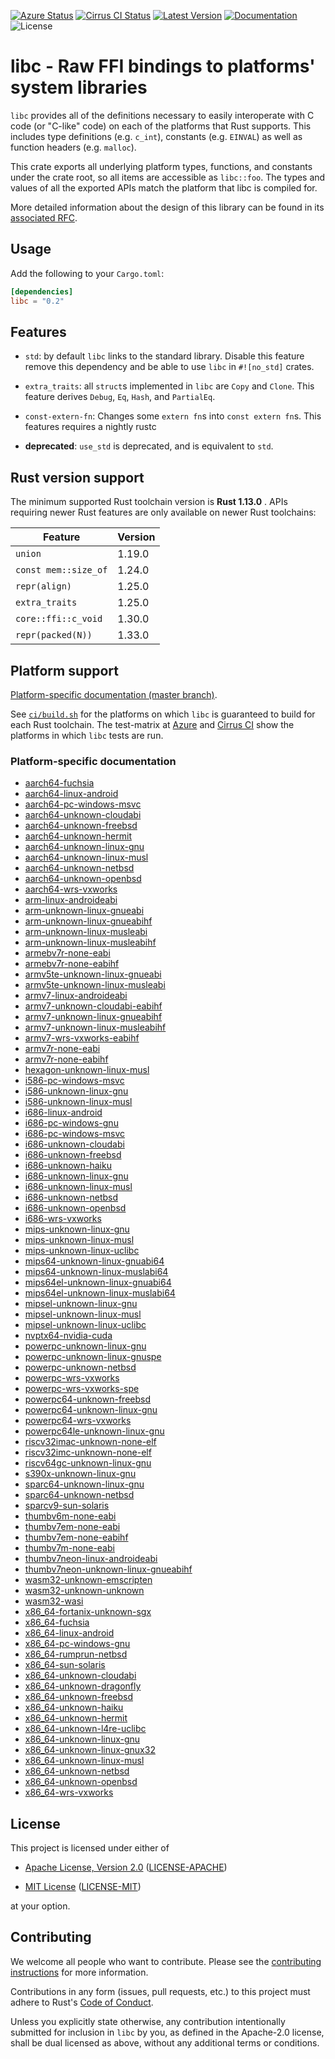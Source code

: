 [![Azure Status]][Azure] [![Cirrus CI Status]][Cirrus CI] [![Latest Version]][crates.io] [![Documentation]][docs.rs] ![License]

libc - Raw FFI bindings to platforms' system libraries
====

`libc` provides all of the definitions necessary to easily interoperate with C
code (or "C-like" code) on each of the platforms that Rust supports. This
includes type definitions (e.g. `c_int`), constants (e.g. `EINVAL`) as well as
function headers (e.g. `malloc`).

This crate exports all underlying platform types, functions, and constants under
the crate root, so all items are accessible as `libc::foo`. The types and values
of all the exported APIs match the platform that libc is compiled for.

More detailed information about the design of this library can be found in its
[associated RFC][rfc].

[rfc]: https://github.com/rust-lang/rfcs/blob/master/text/1291-promote-libc.md

## Usage

Add the following to your `Cargo.toml`:

```toml
[dependencies]
libc = "0.2"
```

## Features

* `std`: by default `libc` links to the standard library. Disable this
  feature remove this dependency and be able to use `libc` in `#![no_std]`
  crates.

* `extra_traits`: all `struct`s implemented in `libc` are `Copy` and `Clone`.
  This feature derives `Debug`, `Eq`, `Hash`, and `PartialEq`.

* `const-extern-fn`: Changes some `extern fn`s into `const extern fn`s.
   This features requires a nightly rustc

* **deprecated**: `use_std` is deprecated, and is equivalent to `std`.

## Rust version support

The minimum supported Rust toolchain version is **Rust 1.13.0** . APIs requiring
newer Rust features are only available on newer Rust toolchains:

| Feature              | Version |
|----------------------|---------|
| `union`              |  1.19.0 |
| `const mem::size_of` |  1.24.0 |
| `repr(align)`        |  1.25.0 |
| `extra_traits`       |  1.25.0 |
| `core::ffi::c_void`  |  1.30.0 |
| `repr(packed(N))`    |  1.33.0 |

## Platform support

[Platform-specific documentation (master branch)][docs.master].

See
[`ci/build.sh`](https://github.com/rust-lang/libc/blob/master/ci/build.sh)
for the platforms on which `libc` is guaranteed to build for each Rust
toolchain. The test-matrix at [Azure] and [Cirrus CI] show the
platforms in which `libc` tests are run.

### Platform-specific documentation
* [aarch64-fuchsia](aarch64-fuchsia/libc/index.html)
* [aarch64-linux-android](aarch64-linux-android/libc/index.html)
* [aarch64-pc-windows-msvc](aarch64-pc-windows-msvc/libc/index.html)
* [aarch64-unknown-cloudabi](aarch64-unknown-cloudabi/libc/index.html)
* [aarch64-unknown-freebsd](aarch64-unknown-freebsd/libc/index.html)
* [aarch64-unknown-hermit](aarch64-unknown-hermit/libc/index.html)
* [aarch64-unknown-linux-gnu](aarch64-unknown-linux-gnu/libc/index.html)
* [aarch64-unknown-linux-musl](aarch64-unknown-linux-musl/libc/index.html)
* [aarch64-unknown-netbsd](aarch64-unknown-netbsd/libc/index.html)
* [aarch64-unknown-openbsd](aarch64-unknown-openbsd/libc/index.html)
* [aarch64-wrs-vxworks](aarch64-wrs-vxworks/libc/index.html)
* [arm-linux-androideabi](arm-linux-androideabi/libc/index.html)
* [arm-unknown-linux-gnueabi](arm-unknown-linux-gnueabi/libc/index.html)
* [arm-unknown-linux-gnueabihf](arm-unknown-linux-gnueabihf/libc/index.html)
* [arm-unknown-linux-musleabi](arm-unknown-linux-musleabi/libc/index.html)
* [arm-unknown-linux-musleabihf](arm-unknown-linux-musleabihf/libc/index.html)
* [armebv7r-none-eabi](armebv7r-none-eabi/libc/index.html)
* [armebv7r-none-eabihf](armebv7r-none-eabihf/libc/index.html)
* [armv5te-unknown-linux-gnueabi](armv5te-unknown-linux-gnueabi/libc/index.html)
* [armv5te-unknown-linux-musleabi](armv5te-unknown-linux-musleabi/libc/index.html)
* [armv7-linux-androideabi](armv7-linux-androideabi/libc/index.html)
* [armv7-unknown-cloudabi-eabihf](armv7-unknown-cloudabi-eabihf/libc/index.html)
* [armv7-unknown-linux-gnueabihf](armv7-unknown-linux-gnueabihf/libc/index.html)
* [armv7-unknown-linux-musleabihf](armv7-unknown-linux-musleabihf/libc/index.html)
* [armv7-wrs-vxworks-eabihf](armv7-wrs-vxworks-eabihf/libc/index.html)
* [armv7r-none-eabi](armv7r-none-eabi/libc/index.html)
* [armv7r-none-eabihf](armv7r-none-eabihf/libc/index.html)
* [hexagon-unknown-linux-musl](hexagon-unknown-linux-musl/libc/index.html)
* [i586-pc-windows-msvc](i586-pc-windows-msvc/libc/index.html)
* [i586-unknown-linux-gnu](i586-unknown-linux-gnu/libc/index.html)
* [i586-unknown-linux-musl](i586-unknown-linux-musl/libc/index.html)
* [i686-linux-android](i686-linux-android/libc/index.html)
* [i686-pc-windows-gnu](i686-pc-windows-gnu/libc/index.html)
* [i686-pc-windows-msvc](i686-pc-windows-msvc/libc/index.html)
* [i686-unknown-cloudabi](i686-unknown-cloudabi/libc/index.html)
* [i686-unknown-freebsd](i686-unknown-freebsd/libc/index.html)
* [i686-unknown-haiku](i686-unknown-haiku/libc/index.html)
* [i686-unknown-linux-gnu](i686-unknown-linux-gnu/libc/index.html)
* [i686-unknown-linux-musl](i686-unknown-linux-musl/libc/index.html)
* [i686-unknown-netbsd](i686-unknown-netbsd/libc/index.html)
* [i686-unknown-openbsd](i686-unknown-openbsd/libc/index.html)
* [i686-wrs-vxworks](i686-wrs-vxworks/libc/index.html)
* [mips-unknown-linux-gnu](mips-unknown-linux-gnu/libc/index.html)
* [mips-unknown-linux-musl](mips-unknown-linux-musl/libc/index.html)
* [mips-unknown-linux-uclibc](mips-unknown-linux-uclibc/libc/index.html)
* [mips64-unknown-linux-gnuabi64](mips64-unknown-linux-gnuabi64/libc/index.html)
* [mips64-unknown-linux-muslabi64](mips64-unknown-linux-muslabi64/libc/index.html)
* [mips64el-unknown-linux-gnuabi64](mips64el-unknown-linux-gnuabi64/libc/index.html)
* [mips64el-unknown-linux-muslabi64](mips64el-unknown-linux-muslabi64/libc/index.html)
* [mipsel-unknown-linux-gnu](mipsel-unknown-linux-gnu/libc/index.html)
* [mipsel-unknown-linux-musl](mipsel-unknown-linux-musl/libc/index.html)
* [mipsel-unknown-linux-uclibc](mipsel-unknown-linux-uclibc/libc/index.html)
* [nvptx64-nvidia-cuda](nvptx64-nvidia-cuda/libc/index.html)
* [powerpc-unknown-linux-gnu](powerpc-unknown-linux-gnu/libc/index.html)
* [powerpc-unknown-linux-gnuspe](powerpc-unknown-linux-gnuspe/libc/index.html)
* [powerpc-unknown-netbsd](powerpc-unknown-netbsd/libc/index.html)
* [powerpc-wrs-vxworks](powerpc-wrs-vxworks/libc/index.html)
* [powerpc-wrs-vxworks-spe](powerpc-wrs-vxworks-spe/libc/index.html)
* [powerpc64-unknown-freebsd](powerpc64-unknown-freebsd/libc/index.html)
* [powerpc64-unknown-linux-gnu](powerpc64-unknown-linux-gnu/libc/index.html)
* [powerpc64-wrs-vxworks](powerpc64-wrs-vxworks/libc/index.html)
* [powerpc64le-unknown-linux-gnu](powerpc64le-unknown-linux-gnu/libc/index.html)
* [riscv32imac-unknown-none-elf](riscv32imac-unknown-none-elf/libc/index.html)
* [riscv32imc-unknown-none-elf](riscv32imc-unknown-none-elf/libc/index.html)
* [riscv64gc-unknown-linux-gnu](riscv64gc-unknown-linux-gnu/libc/index.html)
* [s390x-unknown-linux-gnu](s390x-unknown-linux-gnu/libc/index.html)
* [sparc64-unknown-linux-gnu](sparc64-unknown-linux-gnu/libc/index.html)
* [sparc64-unknown-netbsd](sparc64-unknown-netbsd/libc/index.html)
* [sparcv9-sun-solaris](sparcv9-sun-solaris/libc/index.html)
* [thumbv6m-none-eabi](thumbv6m-none-eabi/libc/index.html)
* [thumbv7em-none-eabi](thumbv7em-none-eabi/libc/index.html)
* [thumbv7em-none-eabihf](thumbv7em-none-eabihf/libc/index.html)
* [thumbv7m-none-eabi](thumbv7m-none-eabi/libc/index.html)
* [thumbv7neon-linux-androideabi](thumbv7neon-linux-androideabi/libc/index.html)
* [thumbv7neon-unknown-linux-gnueabihf](thumbv7neon-unknown-linux-gnueabihf/libc/index.html)
* [wasm32-unknown-emscripten](wasm32-unknown-emscripten/libc/index.html)
* [wasm32-unknown-unknown](wasm32-unknown-unknown/libc/index.html)
* [wasm32-wasi](wasm32-wasi/libc/index.html)
* [x86_64-fortanix-unknown-sgx](x86_64-fortanix-unknown-sgx/libc/index.html)
* [x86_64-fuchsia](x86_64-fuchsia/libc/index.html)
* [x86_64-linux-android](x86_64-linux-android/libc/index.html)
* [x86_64-pc-windows-gnu](x86_64-pc-windows-gnu/libc/index.html)
* [x86_64-rumprun-netbsd](x86_64-rumprun-netbsd/libc/index.html)
* [x86_64-sun-solaris](x86_64-sun-solaris/libc/index.html)
* [x86_64-unknown-cloudabi](x86_64-unknown-cloudabi/libc/index.html)
* [x86_64-unknown-dragonfly](x86_64-unknown-dragonfly/libc/index.html)
* [x86_64-unknown-freebsd](x86_64-unknown-freebsd/libc/index.html)
* [x86_64-unknown-haiku](x86_64-unknown-haiku/libc/index.html)
* [x86_64-unknown-hermit](x86_64-unknown-hermit/libc/index.html)
* [x86_64-unknown-l4re-uclibc](x86_64-unknown-l4re-uclibc/libc/index.html)
* [x86_64-unknown-linux-gnu](x86_64-unknown-linux-gnu/libc/index.html)
* [x86_64-unknown-linux-gnux32](x86_64-unknown-linux-gnux32/libc/index.html)
* [x86_64-unknown-linux-musl](x86_64-unknown-linux-musl/libc/index.html)
* [x86_64-unknown-netbsd](x86_64-unknown-netbsd/libc/index.html)
* [x86_64-unknown-openbsd](x86_64-unknown-openbsd/libc/index.html)
* [x86_64-wrs-vxworks](x86_64-wrs-vxworks/libc/index.html)

## License

This project is licensed under either of

* [Apache License, Version 2.0](https://www.apache.org/licenses/LICENSE-2.0)
  ([LICENSE-APACHE](LICENSE-APACHE))

* [MIT License](https://opensource.org/licenses/MIT)
  ([LICENSE-MIT](LICENSE-MIT))

at your option.

## Contributing

We welcome all people who want to contribute. Please see the [contributing
instructions] for more information.

[contributing instructions]: CONTRIBUTING.md

Contributions in any form (issues, pull requests, etc.) to this project
must adhere to Rust's [Code of Conduct].

[Code of Conduct]: https://www.rust-lang.org/policies/code-of-conduct

Unless you explicitly state otherwise, any contribution intentionally submitted
for inclusion in `libc` by you, as defined in the Apache-2.0 license, shall be
dual licensed as above, without any additional terms or conditions.

[Azure Status]: https://dev.azure.com/rust-lang2/libc/_apis/build/status/rust-lang.libc?branchName=master
[Azure]: https://dev.azure.com/rust-lang2/libc/_build/latest?definitionId=1&branchName=master
[Cirrus CI]: https://cirrus-ci.com/github/rust-lang/libc
[Cirrus CI Status]: https://api.cirrus-ci.com/github/rust-lang/libc.svg
[crates.io]: https://crates.io/crates/libc
[Latest Version]: https://img.shields.io/crates/v/libc.svg
[Documentation]: https://docs.rs/libc/badge.svg
[docs.rs]: https://docs.rs/libc
[License]: https://img.shields.io/crates/l/libc.svg
[docs.master]: https://rust-lang.github.io/libc/#platform-specific-documentation
